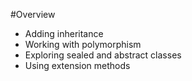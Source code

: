 #Overview

- Adding inheritance
- Working with polymorphism
- Exploring sealed and abstract classes
- Using extension methods
